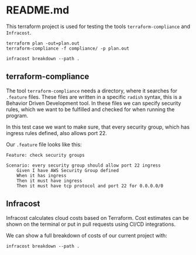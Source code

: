 # README.md

This terraform project is used for testing the tools `terraform-compliance`
and `Infracost`.

```
terraform plan -out=plan.out
terraform-compliance -f compliance/ -p plan.out

infracost breakdown --path .
```

## terraform-compliance

The tool `terraform-compliance` needs a directory, where it searches for `.feature` files. These files are written in a specific `radish` syntax, this is a Behavior Driven Development tool. In these files we can specify security rules, which we want to be fulfilled and checked for when running the program.

In this test case we want to make sure, that every security group, which has ingress rules defined, also allows port 22.

Our `.feature` file looks like this:

```
Feature: check security groups

Scenario: every security group should allow port 22 ingress
    Given I have AWS Security Group defined
    When it has ingress
    Then it must have ingress
    Then it must have tcp protocol and port 22 for 0.0.0.0/0
```

## Infracost

Infracost calculates cloud costs based on Terraform. Cost estimates can be shown on the terminal or put in pull requests using CI/CD integrations.

We can show a full breakdown of costs of our current project with:

```
infracost breakdown --path .
```

